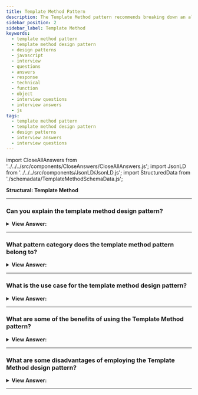 ```yaml
---
title: Template Method Pattern
description: The Template Method pattern recommends breaking down an algorithm into a series of steps and then turning these steps into methods.
sidebar_position: 2
sidebar_label: Template Method
keywords:
  - template method pattern
  - template method design pattern
  - design patterns
  - javascript
  - interview
  - questions
  - answers
  - response
  - technical
  - function
  - object
  - interview questions
  - interview answers
  - js
tags:
  - template method pattern
  - template method design pattern
  - design patterns
  - interview answers
  - interview questions
---
```


import CloseAllAnswers from '../../../src/components/CloseAnswers/CloseAllAnswers.js';
import JsonLD from '../../../src/components/JsonLD/JsonLD.js';
import StructuredData from './schemadata/TemplateMethodSchemaData.js';

<JsonLD data={StructuredData} />

<head>
  <title>Template Method Pattern | JavaScript Interview Questions</title>
</head>

**Structural: Template Method**

<CloseAllAnswers />

---

### Can you explain the template method design pattern?

<details className='answer'>
  <summary>
    <strong>View Answer:</strong>
  </summary>
  <div>
    <div>
      <strong>Interview Response:</strong> The Template Method pattern defines a set of stages in an algorithm. Objects that implement these steps keep the algorithm's original structure but have the option to redefine or alter specific steps. This pattern intends to provide the client developer with extensibility.<br/>
    </div>
    <div>
</div><br />
  <div><strong className="codeExample">Code Example:</strong><br /><br />

<img src="/img/javascript-template-method.jpg" /><br /><br />

**This pattern's objects are as follows:**

**AbstractClass** -- example code: _datastore_

- It provides a way for clients to use the template method.
- It uses the template method to define the basic steps of an algorithm.
- It provides hooks (through method overriding) for a client developer to use in implementing the Steps.

**ConcreteClass** -- example code: _MySQL_

- carries out the primitive Steps described in AbstractClass.

<br/>

```js
let datastore = {
  process: function () {
    this.connect();
    this.select();
    this.disconnect();
    return true;
  },
};

function inherit(proto) {
  let F = function () {};
  F.prototype = proto;
  return new F();
}

function run() {
  let mySql = inherit(datastore);

  // implement template steps

  mySql.connect = function () {
    console.log('MySQL: connect step');
  };

  mySql.select = function () {
    console.log('MySQL: select step');
  };

  mySql.disconnect = function () {
    console.log('MySQL: disconnect step');
  };

  mySql.process();
}

run();

/*

OUTPUT:

MySQL: connect step
MySQL: select step
MySQL: disconnect step

*/
```

</div>
 </div>

</details>

---

### What pattern category does the template method pattern belong to?

<details>
  <summary>
    <strong>View Answer:</strong>
  </summary>
  <div>
    <div>
      <strong>Interview Response:</strong> The Template Method pattern is a behavioral design pattern.
    </div>
  </div>
</details>

---

### What is the use case for the template method design pattern?

<details>
  <summary>
    <strong>View Answer:</strong>
  </summary>
  <div>
    <div>
      <strong>Interview Response:</strong> When to Use the Template Method Pattern.
    </div>
    <br />
    <div></div>

- The template method pattern solves the problem by employing an algorithm with various versions. You need to divide your method into additional steps implemented in the abstract class when the different implementations share them. On the other hand, we implement the various steps in the concrete classes.
- Another compelling use case for this approach is when you have copied and pasted code (private functions) between various classes.
- Finally, you can employ this strategy if most of your classes exhibit similar tendencies.

<br />
  </div>
</details>

---

### What are some of the benefits of using the Template Method pattern?

<details>
  <summary>
    <strong>View Answer:</strong>
  </summary>
  <div>
    <div>
      <strong>Interview Response:</strong> Benefits of the Template Method Pattern
    </div>
    <br />
    <div></div>

- It's relatively easy to create a concrete implementation of an algorithm because you're removing common parts of the problem domain using an abstract class.
- Clean code because you avoid duplicate code.
- Ever cleaner code because you separate the algorithm into private methods or functions that are simpler and easier to test.

<br />
  </div>
</details>

---

### What are some disadvantages of employing the Template Method design pattern?

<details>
  <summary>
    <strong>View Answer:</strong>
  </summary>
  <div>
    <div>
      <strong>Interview Response:</strong> Drawbacks of the Template Method Pattern.
    </div>
    <br />
    <div></div>

- You may violate the Liskov Substitution Principle by suppressing a default step implementation through a subclass.
- Some clients may be the only reason the template pattern imposes a specific design.
- The template design is more adaptable than other patterns, and modifications at the high or low level might disrupt implementation, making maintenance difficult.

<br />
  </div>
</details>

---
